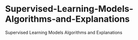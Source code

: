# Supervised-Learning-Models-Algorithms-and-Explanations
Supervised Learning Models Algorithms and Explanations
